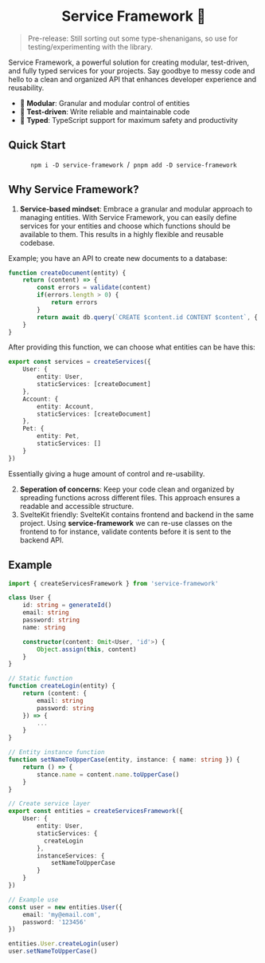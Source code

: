 <h1 align="center">Service Framework 🚀</h1>

>  Pre-release: Still sorting out some type-shenanigans, so use for testing/experimenting with the library.

Service Framework, a powerful solution for creating modular, test-driven, and fully typed services for your projects. Say goodbye to messy code and hello to a clean and organized API that enhances developer experience and reusability.

- 🤩 **Modular**: Granular and modular control of entities
- 🧪 **Test-driven**: Write reliable and maintainable code
- 💫 **Typed**: TypeScript support for maximum safety and productivity

## Quick Start

<p align="center">
	<code>npm i -D service-framework</code>
	 / 
	<code>pnpm add -D service-framework</code>
</p>

## Why Service Framework?

1. **Service-based mindset**: Embrace a granular and modular approach to managing entities. With Service Framework, you can easily define services for your entities and choose which functions should be available to them. This results in a highly flexible and reusable codebase.

Example; you have an API to create new documents to a database:

```ts
function createDocument(entity) {
    return (content) => {
        const errors = validate(content)
        if(errors.length > 0) {
            return errors
        }
        return await db.query(`CREATE $content.id CONTENT $content`, { content })
    }
}
```

After providing this function, we can choose what entities can be have this:

```ts
export const services = createServices({
    User: {
        entity: User,
        staticServices: [createDocument]
    },
    Account: {
        entity: Account,
        staticServices: [createDocument]
    },
    Pet: {
        entity: Pet,
        staticServices: []
    }
})
```

Essentially giving a huge amount of control and re-usability.

2. **Seperation of concerns**: Keep your code clean and organized by spreading functions across different files. This approach ensures a readable and accessible structure.
3. SvelteKit friendly: SvelteKit contains frontend and backend in the same project. Using **service-framework** we can re-use classes on the frontend to for instance, validate contents before it is sent to the backend API.

## Example

```ts
import { createServicesFramework } from 'service-framework'

class User {
    id: string = generateId()
    email: string
    password: string
    name: string

    constructor(content: Omit<User, 'id'>) {
        Object.assign(this, content)
    }
}

// Static function
function createLogin(entity) {
    return (content: {
        email: string
        password: string
    }) => {
        ...
    }
}

// Entity instance function
function setNameToUpperCase(entity, instance: { name: string }) {
    return () => {
        stance.name = content.name.toUpperCase()
    }
}

// Create service layer
export const entities = createServicesFramework({
    User: {
        entity: User,
        staticServices: {
          createLogin
        },
        instanceServices: {
            setNameToUpperCase
        }
    }
})

// Example use
const user = new entities.User({ 
    email: 'my@email.com', 
    password: '123456'
})

entities.User.createLogin(user)
user.setNameToUpperCase()

```

<div style='margin-bottom: 100px;'> </div>

